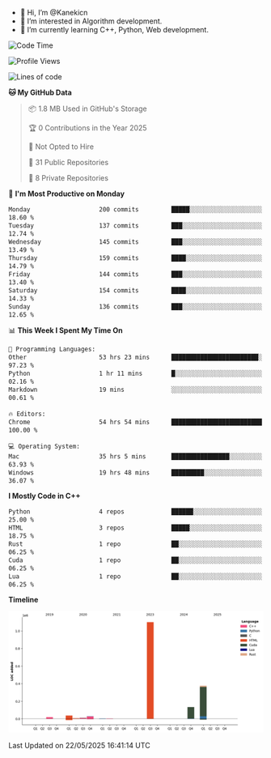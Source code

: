 - 👋 Hi, I’m @Kanekicn
- 👀 I’m interested in Algorithm development.
- 🌱 I’m currently learning C++, Python, Web development.

<!---
cotecsz/cotecsz is a ✨ special ✨ repository because its `README.md` (this file) appears on your GitHub profile.
You can click the Preview link to take a look at your changes.
--->

<!--START_SECTION:waka-->
![Code Time](http://img.shields.io/badge/Code%20Time-3%2C451%20hrs%2057%20mins-blue)

![Profile Views](http://img.shields.io/badge/Profile%20Views-0-blue)

![Lines of code](https://img.shields.io/badge/From%20Hello%20World%20I%27ve%20Written-1.7%20million%20lines%20of%20code-blue)

**🐱 My GitHub Data** 

> 📦 1.8 MB Used in GitHub's Storage 
 > 
> 🏆 0 Contributions in the Year 2025
 > 
> 🚫 Not Opted to Hire
 > 
> 📜 31 Public Repositories 
 > 
> 🔑 8 Private Repositories 
 > 
📅 **I'm Most Productive on Monday** 

```text
Monday                   200 commits         █████░░░░░░░░░░░░░░░░░░░░   18.60 % 
Tuesday                  137 commits         ███░░░░░░░░░░░░░░░░░░░░░░   12.74 % 
Wednesday                145 commits         ███░░░░░░░░░░░░░░░░░░░░░░   13.49 % 
Thursday                 159 commits         ████░░░░░░░░░░░░░░░░░░░░░   14.79 % 
Friday                   144 commits         ███░░░░░░░░░░░░░░░░░░░░░░   13.40 % 
Saturday                 154 commits         ████░░░░░░░░░░░░░░░░░░░░░   14.33 % 
Sunday                   136 commits         ███░░░░░░░░░░░░░░░░░░░░░░   12.65 % 
```


📊 **This Week I Spent My Time On** 

```text
💬 Programming Languages: 
Other                    53 hrs 23 mins      ████████████████████████░   97.23 % 
Python                   1 hr 11 mins        █░░░░░░░░░░░░░░░░░░░░░░░░   02.16 % 
Markdown                 19 mins             ░░░░░░░░░░░░░░░░░░░░░░░░░   00.61 % 

🔥 Editors: 
Chrome                   54 hrs 54 mins      █████████████████████████   100.00 % 

💻 Operating System: 
Mac                      35 hrs 5 mins       ████████████████░░░░░░░░░   63.93 % 
Windows                  19 hrs 48 mins      █████████░░░░░░░░░░░░░░░░   36.07 % 
```

**I Mostly Code in C++** 

```text
Python                   4 repos             ██████░░░░░░░░░░░░░░░░░░░   25.00 % 
HTML                     3 repos             █████░░░░░░░░░░░░░░░░░░░░   18.75 % 
Rust                     1 repo              ██░░░░░░░░░░░░░░░░░░░░░░░   06.25 % 
Cuda                     1 repo              ██░░░░░░░░░░░░░░░░░░░░░░░   06.25 % 
Lua                      1 repo              ██░░░░░░░░░░░░░░░░░░░░░░░   06.25 % 
```



**Timeline**

![Lines of Code chart](https://raw.githubusercontent.com/Kanekicn/Kanekicn/master/assets/bar_graph.png)


 Last Updated on 22/05/2025 16:41:14 UTC
<!--END_SECTION:waka-->
